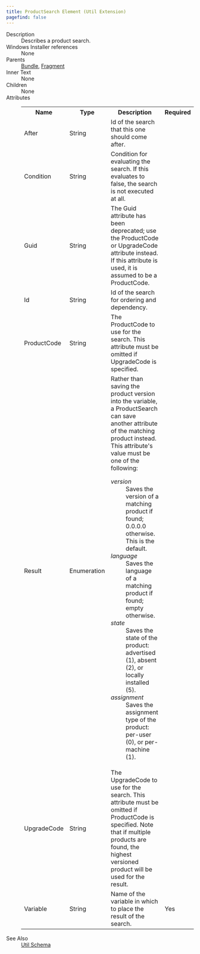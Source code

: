 ```yaml
---
title: ProductSearch Element (Util Extension)
pagefind: false
---
```

<dl>
  <dt>Description</dt>
  <dd>Describes a product search.</dd>
  <dt>Windows Installer references</dt>
  <dd>None</dd>
  <dt>Parents</dt>
  <dd>
    <a href="../../wix/bundle/">Bundle</a>, <a href="../../wix/fragment/">Fragment</a></dd>
  <dt>Inner Text</dt>
  <dd>None</dd>
  <dt>Children</dt>
  <dd>None</dd>
  <dt>Attributes</dt>
  <dd>
    <table cellspacing="0" cellpadding="0" class="schema">
      <tr>
        <th width="15%">Name</th>
        <th width="15%">Type</th>
        <th width="65%">Description</th>
        <th width="15%">Required</th>
      </tr>
      <tr>
        <td>After</td>
        <td>String</td>
        <td>Id of the search that this one should come after.</td>
        <td>&nbsp;</td>
      </tr>
      <tr>
        <td>Condition</td>
        <td>String</td>
        <td>Condition for evaluating the search. If this evaluates to false, the search is not executed at all.</td>
        <td>&nbsp;</td>
      </tr>
      <tr>
        <td>Guid</td>
        <td>String</td>
        <td>The Guid attribute has been deprecated; use the ProductCode or UpgradeCode attribute instead. If this attribute is used, it is assumed to be a ProductCode.</td>
        <td>&nbsp;</td>
      </tr>
      <tr>
        <td>Id</td>
        <td>String</td>
        <td>Id of the search for ordering and dependency.</td>
        <td>&nbsp;</td>
      </tr>
      <tr>
        <td>ProductCode</td>
        <td>String</td>
        <td>The ProductCode to use for the search. This attribute must be omitted if UpgradeCode is specified.</td>
        <td>&nbsp;</td>
      </tr>
      <tr>
        <td>Result</td>
        <td>Enumeration</td>
        <td>                         Rather than saving the product version into the variable, a ProductSearch can save another attribute of the matching product instead.                       This attribute's value must be one of the following:<dl><dt class="enumerationValue"><dfn>version</dfn></dt><dd>Saves the version of a matching product if found; 0.0.0.0 otherwise. This is the default.</dd><dt class="enumerationValue"><dfn>language</dfn></dt><dd>Saves the language of a matching product if found; empty otherwise.</dd><dt class="enumerationValue"><dfn>state</dfn></dt><dd>Saves the state of the product: advertised (1), absent (2), or locally installed (5).</dd><dt class="enumerationValue"><dfn>assignment</dfn></dt><dd>Saves the assignment type of the product: per-user (0), or per-machine (1).</dd></dl></td>
        <td>&nbsp;</td>
      </tr>
      <tr>
        <td>UpgradeCode</td>
        <td>String</td>
        <td>The UpgradeCode to use for the search. This attribute must be omitted if ProductCode is specified. Note that if multiple products are found, the highest versioned product will be used for the result.</td>
        <td>&nbsp;</td>
      </tr>
      <tr>
        <td>Variable</td>
        <td>String</td>
        <td>Name of the variable in which to place the result of the search.</td>
        <td>Yes</td>
      </tr>
    </table>
  </dd>
  <dt>See Also</dt>
  <dd>
    <a href="../">Util Schema</a>
  </dd>
</dl>
